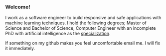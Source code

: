### Welcome!
I work as a software engineer to build responsive and safe applications with machine learning techniques.
I hold the following degrees; Master of Science and Bachelor of Science, Computer Engineer with an incomplete 
PhD with artificial intelligence as the [specialization](https://en.wikipedia.org/wiki/Boosting_(machine_learning)). 

If something on my github makes you feel uncomfortable email me. I will fix it immediately. 
